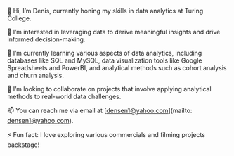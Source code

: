👋 Hi, I’m Denis, currently honing my skills in data analytics at Turing College.

👀 I’m interested in leveraging data to derive meaningful insights and drive informed decision-making.

🌱 I’m currently learning various aspects of data analytics, including databases like SQL and MySQL, data visualization tools like Google Spreadsheets and PowerBI, and analytical methods such as cohort analysis and churn analysis.

💞️ I’m looking to collaborate on projects that involve applying analytical methods to real-world data challenges.

📫 You can reach me via email at [densen1@yahoo.com](mailto: densen1@yahoo.com).

⚡ Fun fact: I love exploring various commercials and filming projects backstage!

